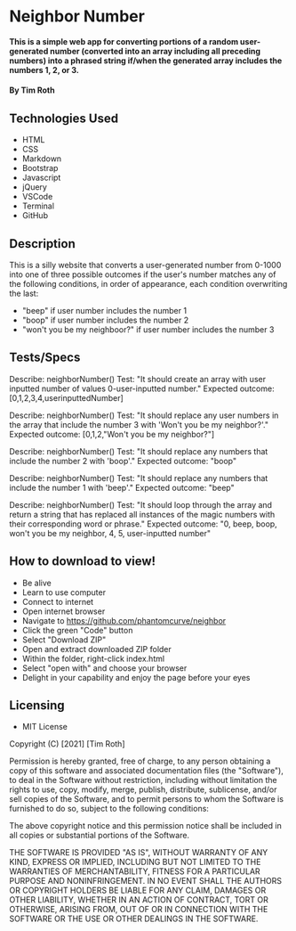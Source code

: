 # Neighbor Number

#### This is a simple web app for converting portions of a random user-generated number (converted into an array including all preceding numbers) into a phrased string if/when the generated array includes the numbers 1, 2, or 3.

#### By Tim Roth

## Technologies Used

* HTML
* CSS
* Markdown
* Bootstrap
* Javascript
* jQuery
* VSCode
* Terminal
* GitHub

## Description

This is a silly website that converts a user-generated number from 0-1000 into one of three possible outcomes if the user's number matches any of the following conditions, in order of appearance, each condition overwriting the last:
* "beep" if user number includes the number 1
* "boop" if user number includes the number 2 
* "won't you be my neighboor?" if user number includes the number 3

## Tests/Specs

Describe: neighborNumber()
Test: "It should create an array with user inputted number of values 0-user-inputted number."
Expected outcome: [0,1,2,3,4,userinputtedNumber]

Describe: neighborNumber()
Test: "It should replace any user numbers in the array that include the number 3 with 'Won't you be my neighbor?'."
Expected outcome: [0,1,2,"Won't you be my neighbor?"]

Describe: neighborNumber()
Test: "It should replace any numbers that include the number 2 with 'boop'."
Expected outcome: "boop"

Describe: neighborNumber()
Test: "It should replace any numbers that include the number 1 with 'beep'."
Expected outcome: "beep"

Describe: neighborNumber()
Test: "It should loop through the array and return a string that has replaced all instances of the magic numbers with their corresponding word or phrase."
Expected outcome: "0, beep, boop, won't you be my neighbor, 4, 5, user-inputted number"

## How to download to view!

* Be alive
* Learn to use computer
* Connect to internet
* Open internet browser
* Navigate to https://github.com/phantomcurve/neighbor
* Click the green "Code" button
* Select "Download ZIP"
* Open and extract downloaded ZIP folder
* Within the folder, right-click index.html
* Select "open with" and choose your browser
* Delight in your capability and enjoy the page before your eyes

## Licensing

* MIT License 

Copyright (C) [2021] [Tim Roth]

Permission is hereby granted, free of charge, to any person obtaining
a copy of this software and associated documentation files (the
"Software"), to deal in the Software without restriction, including
without limitation the rights to use, copy, modify, merge, publish,
distribute, sublicense, and/or sell copies of the Software, and to
permit persons to whom the Software is furnished to do so, subject to
the following conditions:

The above copyright notice and this permission notice shall be
included in all copies or substantial portions of the Software.

THE SOFTWARE IS PROVIDED "AS IS", WITHOUT WARRANTY OF ANY KIND,
EXPRESS OR IMPLIED, INCLUDING BUT NOT LIMITED TO THE WARRANTIES OF
MERCHANTABILITY, FITNESS FOR A PARTICULAR PURPOSE AND
NONINFRINGEMENT. IN NO EVENT SHALL THE AUTHORS OR COPYRIGHT HOLDERS BE
LIABLE FOR ANY CLAIM, DAMAGES OR OTHER LIABILITY, WHETHER IN AN ACTION
OF CONTRACT, TORT OR OTHERWISE, ARISING FROM, OUT OF OR IN CONNECTION
WITH THE SOFTWARE OR THE USE OR OTHER DEALINGS IN THE SOFTWARE.